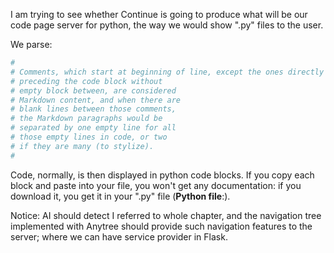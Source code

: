 I am trying to see whether Continue is going to produce what will be our code page server for python, the way we would show ".py" files to the user.

We parse:

```python
#
# Comments, which start at beginning of line, except the ones directly
# preceding the code block without
# empty block between, are considered
# Markdown content, and when there are
# blank lines between those comments,
# the Markdown paragraphs would be
# separated by one empty line for all
# those empty lines in code, or two
# if they are many (to stylize).
#
```

Code, normally, is then displayed in python code blocks. If you copy each block and paste into your file, you
won't get any documentation: if you download it, you get it in your ".py" file (__Python file__:).

Notice: AI should detect I referred to whole chapter, and the navigation tree implemented with Anytree should provide such navigation features to the server; where we can have service provider in Flask.